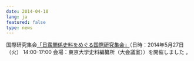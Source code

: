 ```yaml
---
date: 2014-04-10
lang: ja
featured: false
type: news
---
```

国際研究集会<a href="/news/2014/event_20140527.pdf" target="_blank">「日露関係史料をめぐる国際研究集会」</a>（日時：2014年5月27日（火） 14:00-17:00 会場：東京大学史料編纂所（大会議室））を開催しました 。
